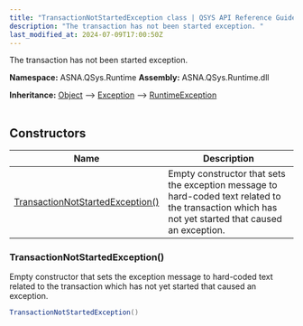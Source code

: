 ```yaml
---
title: "TransactionNotStartedException class | QSYS API Reference Guide"
description: "The transaction has not been started exception. "
last_modified_at: 2024-07-09T17:00:50Z
---
```


The transaction has not been started exception.

**Namespace:** ASNA.QSys.Runtime
**Assembly:** ASNA.QSys.Runtime.dll

**Inheritance:** [Object](https://docs.microsoft.com/en-us/dotnet/api/system.object) --> [Exception](https://docs.microsoft.com/en-us/dotnet/api/system.exception) --> [RuntimeException](/reference/runtime/qsys-runtime/runtime-exception.html)
<br>
<br>

## Constructors

| Name | Description |
| --- | --- |
| [TransactionNotStartedException()](#transactionnotstartedexception) | Empty constructor that sets the exception message to hard-coded text related to the transaction which has not yet started that caused an exception.

### TransactionNotStartedException()

Empty constructor that sets the exception message to hard-coded text related to the transaction which has not yet started that caused an exception.

```cs
TransactionNotStartedException()
```
